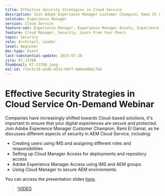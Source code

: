 ```yaml
---
title: Effective Security Strategies in Cloud Service
description: Join Adobe Experience Manager Customer Champion, Rami El Gamal, as he discusses different aspects of security in AEM Cloud Service.
solution: Experience Manager
version: Cloud Service
feature-set: Experience Manager, Experience Manager Assets, Experience Manager Sites
feature: Cloud Manager, Security, Learn From Your Peers
topic: Security
role: Architect, Leader
level: Beginner
doc-type: Event
last-substantial-update: 2023-07-20
jira: KT-13708
thumbnail: KT-13708.jpeg
exl-id: ffac5c39-a1db-4533-947f-609e4d8dc7b4
---
```

# Effective Security Strategies in Cloud Service On-Demand Webinar

Companies have increasingly shifted towards Cloud-based solutions, it's important to ensure that your digital experiences are secure and protected. Join Adobe Experience Manager Customer Champion, Rami El Gamal, as he discusses different aspects of security in AEM Cloud Service, including:

 * Creating users using IMS and assigning different roles and responsibilities
 * Setting up Cloud Manager Access for deployments and repository access
 * Adobe Experience Manager Access using IMS and AEM groups
 * Using Cloud Manager to secure AEM environments.

You can access the presentation slides [here](../../assets/experience-manager/july2023/effective-security-strategies-in-cloud-service/AEM-CloudManager-Security_Webinar_July_18.pdf).

>[!VIDEO](https://video.tv.adobe.com/v/3421772/?learn=on)
